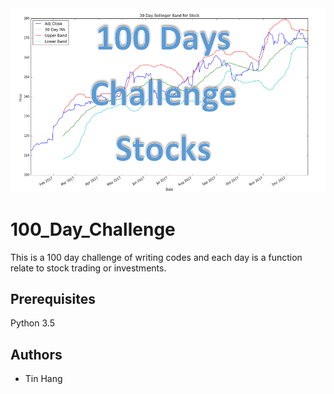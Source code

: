 <img src="Title.PNG">

# 100_Day_Challenge

This is a 100 day challenge of writing codes and each day is a function relate to stock trading or investments.

## Prerequisites
Python 3.5

## Authors
* Tin Hang
